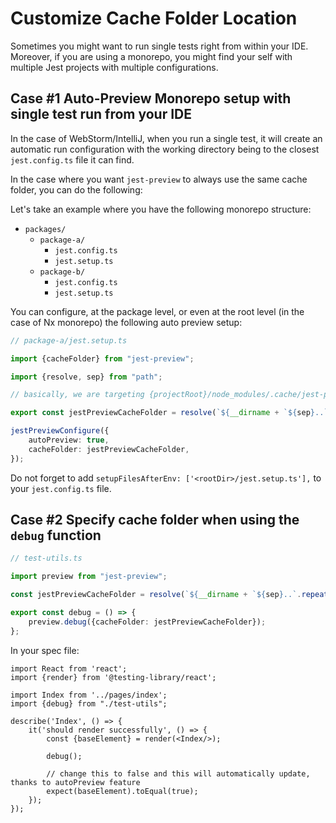 # Customize Cache Folder Location

Sometimes you might want to run single tests right from within your IDE. Moreover, if you are using a monorepo, you
might find your self with multiple Jest projects with multiple configurations.

## Case #1 Auto-Preview Monorepo setup with single test run from your IDE

In the case of WebStorm/IntelliJ, when you run a single test, it will create an automatic run configuration with the
working directory being to the closest `jest.config.ts` file it can find.

In the case where you want `jest-preview` to always use the same cache folder, you can do the following:

Let's take an example where you have the following monorepo structure:

- `packages/`
    - `package-a/`
        - `jest.config.ts`
        - `jest.setup.ts`
    - `package-b/`
        - `jest.config.ts`
        - `jest.setup.ts`

You can configure, at the package level, or even at the root level (in the case of Nx monorepo) the following auto
preview setup:

```typescript
// package-a/jest.setup.ts

import {cacheFolder} from "jest-preview";

import {resolve, sep} from "path";

// basically, we are targeting {projectRoot}/node_modules/.cache/jest-preview

export const jestPreviewCacheFolder = resolve(`${__dirname + `${sep}..`.repeat(2)}${sep}${cacheFolder}`);

jestPreviewConfigure({
    autoPreview: true,
    cacheFolder: jestPreviewCacheFolder,
});
```

Do not forget to add `setupFilesAfterEnv: ['<rootDir>/jest.setup.ts'],` to your `jest.config.ts` file.

## Case #2 Specify cache folder when using the `debug` function

```typescript
// test-utils.ts

import preview from "jest-preview";

const jestPreviewCacheFolder = resolve(`${__dirname + `${sep}..`.repeat(2)}${sep}${cacheFolder}`);

export const debug = () => {
    preview.debug({cacheFolder: jestPreviewCacheFolder});
};
```

In your spec file:

```tsx
import React from 'react';
import {render} from '@testing-library/react';

import Index from '../pages/index';
import {debug} from "./test-utils";

describe('Index', () => {
    it('should render successfully', () => {
        const {baseElement} = render(<Index/>);

        debug();

        // change this to false and this will automatically update, thanks to autoPreview feature
        expect(baseElement).toEqual(true);
    });
});
```